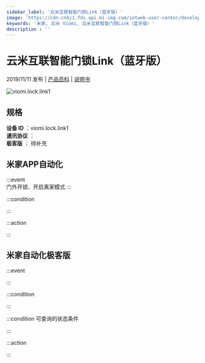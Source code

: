 ```yaml
---
sidebar_label: '云米互联智能门锁Link（蓝牙版）'
image: 'https://cdn.cnbj1.fds.api.mi-img.com/iotweb-user-center/developer_1679047614196qC9Ll507.png?GalaxyAccessKeyId=AKVGLQWBOVIRQ3XLEW&Expires=9223372036854775807&Signature=BPuA/1qiL7MISUYj/50HLnH2ZVI='
keywords: '米家, 云米 Viomi, 云米互联智能门锁Link（蓝牙版）'
description : ''
---
```

# 云米互联智能门锁Link（蓝牙版）

2019/11/11 发布 | [产品百科](https://home.mi.com/webapp/content/baike/product/index.html?model=viomi.lock.link1/) | [说明书](https://home.mi.com/views/introduction.html?model=viomi.lock.link1&region=cn)

![viomi.lock.link1](https://cdn.cnbj1.fds.api.mi-img.com/iotweb-user-center/developer_1679047614196qC9Ll507.png?GalaxyAccessKeyId=AKVGLQWBOVIRQ3XLEW&Expires=9223372036854775807&Signature=BPuA/1qiL7MISUYj/50HLnH2ZVI=)

## 规格  
> 
**设备 ID** ：viomi.lock.link1  
**通讯协议** ：  
**极客版**  ： 待补充 


## 米家APP自动化  

:::event  
门外开锁、开启离家模式
:::

:::condition  

:::

:::action   

:::

## 米家自动化极客版  

:::event  

:::

:::condition  

:::

:::condition 可查询的状态条件  

:::

:::action  

:::

        
